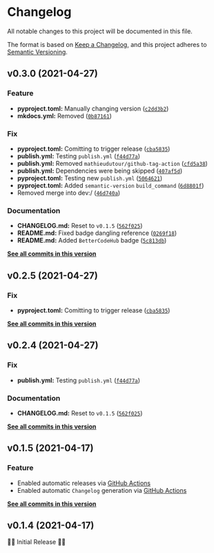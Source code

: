# Changelog

All notable changes to this project will be documented in this file.

The format is based on [Keep a Changelog](https://keepachangelog.com/en/1.0.0/),
and this project adheres to [Semantic Versioning](https://semver.org/spec/v2.0.0.html).

<!--next-version-placeholder-->

## v0.3.0 (2021-04-27)
### Feature
* **pyproject.toml:** Manually changing version ([`c2dd3b2`](https://github.com/billsioros/dotify/commit/c2dd3b2370b8c55fd43fd90fcc84eff7240b0ee5))
* **mkdocs.yml:** Removed ([`0b87161`](https://github.com/billsioros/dotify/commit/0b87161f052f3f188545bf09876db1aac1f53300))

### Fix
* **pyproject.toml:** Comitting to trigger release ([`cba5835`](https://github.com/billsioros/dotify/commit/cba5835a24ec341f6292d42d0f222d58cf7484ea))
* **publish.yml:** Testing `publish.yml` ([`f44d77a`](https://github.com/billsioros/dotify/commit/f44d77acce341a868c1c7d8eb8774028634c93ce))
* **publish.yml:** Removed `mathieudutour/github-tag-action` ([`cfd5a38`](https://github.com/billsioros/dotify/commit/cfd5a38993709515e093994037db78b14683f3df))
* **publish.yml:** Dependencies were being skipped ([`407af5d`](https://github.com/billsioros/dotify/commit/407af5d17e8aa51a47458eedfa792dad36ad956e))
* **pyproject.toml:** Testing new `publish.yml` ([`5064621`](https://github.com/billsioros/dotify/commit/506462114591cd8d0457d294e6dea638fcc17681))
* **pyproject.toml:** Added `semantic-version` `build_command` ([`6d8801f`](https://github.com/billsioros/dotify/commit/6d8801f911e900ff5ad98c61beac74ec2d73e325))
* Removed merge into dev:/ ([`46d740a`](https://github.com/billsioros/dotify/commit/46d740ab0bdd1755d00b96c946fec36e2c0b5545))

### Documentation
* **CHANGELOG.md:** Reset to `v0.1.5` ([`562f025`](https://github.com/billsioros/dotify/commit/562f02576f19bea616d9fb9c91b3c84716506355))
* **README.md:** Fixed badge dangling reference ([`0269f18`](https://github.com/billsioros/dotify/commit/0269f184ad562f4b07c0fe05a34b048b4d7e70c5))
* **README.md:** Added `BetterCodeHub` badge ([`5c813db`](https://github.com/billsioros/dotify/commit/5c813db54525cc4c4fb7f168874d06172e420066))

**[See all commits in this version](https://github.com/billsioros/dotify/compare/v0.2.6...v0.3.0)**

## v0.2.5 (2021-04-27)
### Fix
* **pyproject.toml:** Comitting to trigger release ([`cba5835`](https://github.com/billsioros/dotify/commit/cba5835a24ec341f6292d42d0f222d58cf7484ea))

**[See all commits in this version](https://github.com/billsioros/dotify/compare/v0.2.4...v0.2.5)**

## v0.2.4 (2021-04-27)
### Fix
* **publish.yml:** Testing `publish.yml` ([`f44d77a`](https://github.com/billsioros/dotify/commit/f44d77acce341a868c1c7d8eb8774028634c93ce))

### Documentation
* **CHANGELOG.md:** Reset to `v0.1.5` ([`562f025`](https://github.com/billsioros/dotify/commit/562f02576f19bea616d9fb9c91b3c84716506355))

**[See all commits in this version](https://github.com/billsioros/dotify/compare/v0.2.3...v0.2.4)**

## v0.1.5 (2021-04-17)
### Feature

- Enabled automatic releases via [GitHub Actions](.github/workflows/publish.yml)
- Enabled automatic `Changelog` generation via [GitHub Actions](.github/workflows/generate-changelog.yml)

**[See all commits in this version](https://github.com/billsioros/dotify/compare/v0.1.5...v0.1.4)**

## v0.1.4 (2021-04-17)

🎂🎉 Initial Release 🎂🎉
